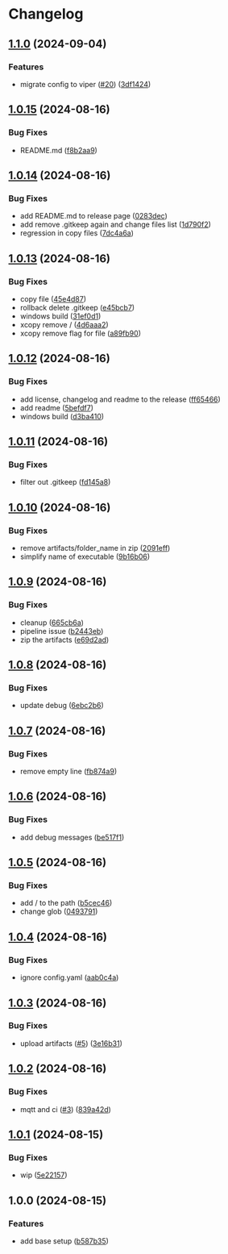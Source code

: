 # Changelog

## [1.1.0](https://github.com/BernhardRode/udp-mqtt-bridge/compare/v1.0.15...v1.1.0) (2024-09-04)


### Features

* migrate config to viper ([#20](https://github.com/BernhardRode/udp-mqtt-bridge/issues/20)) ([3df1424](https://github.com/BernhardRode/udp-mqtt-bridge/commit/3df1424f765b833c0a53ed57329ce026a36652b8))

## [1.0.15](https://github.com/BernhardRode/udp-mqtt-bridge/compare/v1.0.14...v1.0.15) (2024-08-16)


### Bug Fixes

* README.md ([f8b2aa9](https://github.com/BernhardRode/udp-mqtt-bridge/commit/f8b2aa9d1009391c17c35105b645b65a834d9d54))

## [1.0.14](https://github.com/BernhardRode/udp-mqtt-bridge/compare/v1.0.13...v1.0.14) (2024-08-16)


### Bug Fixes

* add README.md to release page ([0283dec](https://github.com/BernhardRode/udp-mqtt-bridge/commit/0283dec2184bc58e8565860d86cf09dcd25d8353))
* add remove .gitkeep again and change files list ([1d790f2](https://github.com/BernhardRode/udp-mqtt-bridge/commit/1d790f260ef3eb17fe815a8ca6afa49e23249894))
* regression in copy files ([7dc4a6a](https://github.com/BernhardRode/udp-mqtt-bridge/commit/7dc4a6a50d6d0f1dbeebb2d6f2c706fb68217155))

## [1.0.13](https://github.com/BernhardRode/udp-mqtt-bridge/compare/v1.0.12...v1.0.13) (2024-08-16)


### Bug Fixes

* copy file ([45e4d87](https://github.com/BernhardRode/udp-mqtt-bridge/commit/45e4d870b45b7d47428e8da062ce7a6f33d4b0dc))
* rollback delete .gitkeep ([e45bcb7](https://github.com/BernhardRode/udp-mqtt-bridge/commit/e45bcb710bedc783811cd4abef604af075014cc5))
* windows build ([31ef0d1](https://github.com/BernhardRode/udp-mqtt-bridge/commit/31ef0d173b0731b682e86e5dd24011a3e9a3996d))
* xcopy remove / ([4d6aaa2](https://github.com/BernhardRode/udp-mqtt-bridge/commit/4d6aaa2238079c699e8e21a8cbae005d5f2f3df7))
* xcopy remove flag for file ([a89fb90](https://github.com/BernhardRode/udp-mqtt-bridge/commit/a89fb9019583f810266c8d5c369e8b26f87c32b9))

## [1.0.12](https://github.com/BernhardRode/udp-mqtt-bridge/compare/v1.0.11...v1.0.12) (2024-08-16)


### Bug Fixes

* add license, changelog and readme to the release ([ff65466](https://github.com/BernhardRode/udp-mqtt-bridge/commit/ff65466904d40029b8c0daed1779dff0266f4590))
* add readme ([5befdf7](https://github.com/BernhardRode/udp-mqtt-bridge/commit/5befdf77766e75ad85c240923d9a86123935d978))
* windows build ([d3ba410](https://github.com/BernhardRode/udp-mqtt-bridge/commit/d3ba410e654ce247c62893ebf769aae820cb2663))

## [1.0.11](https://github.com/BernhardRode/udp-mqtt-bridge/compare/v1.0.10...v1.0.11) (2024-08-16)


### Bug Fixes

* filter out .gitkeep ([fd145a8](https://github.com/BernhardRode/udp-mqtt-bridge/commit/fd145a8bf0e201e69093f1cbb1f8a57900333071))

## [1.0.10](https://github.com/BernhardRode/udp-mqtt-bridge/compare/v1.0.9...v1.0.10) (2024-08-16)


### Bug Fixes

* remove artifacts/folder_name in zip ([2091eff](https://github.com/BernhardRode/udp-mqtt-bridge/commit/2091eff4789285fe8b09d4d2c5476196bc07adb5))
* simplify name of executable ([9b16b06](https://github.com/BernhardRode/udp-mqtt-bridge/commit/9b16b0612a1b1eed51bbe71a3b3da422d3baa03f))

## [1.0.9](https://github.com/BernhardRode/udp-mqtt-bridge/compare/v1.0.8...v1.0.9) (2024-08-16)


### Bug Fixes

* cleanup ([665cb6a](https://github.com/BernhardRode/udp-mqtt-bridge/commit/665cb6a0900b378cbc8fb88c2e0cc49c2992f685))
* pipeline issue ([b2443eb](https://github.com/BernhardRode/udp-mqtt-bridge/commit/b2443eb330eb1fb7aa407c999c878bd950e23220))
* zip the artifacts ([e69d2ad](https://github.com/BernhardRode/udp-mqtt-bridge/commit/e69d2ad6794614996bdcb1ba162111eef578b454))

## [1.0.8](https://github.com/BernhardRode/udp-mqtt-bridge/compare/v1.0.7...v1.0.8) (2024-08-16)


### Bug Fixes

* update debug ([6ebc2b6](https://github.com/BernhardRode/udp-mqtt-bridge/commit/6ebc2b6af5b8b40b7b5dc856bec3dff5a5498ab2))

## [1.0.7](https://github.com/BernhardRode/udp-mqtt-bridge/compare/v1.0.6...v1.0.7) (2024-08-16)


### Bug Fixes

* remove empty line ([fb874a9](https://github.com/BernhardRode/udp-mqtt-bridge/commit/fb874a974077569457a16150d670df458b76f199))

## [1.0.6](https://github.com/BernhardRode/udp_mqtt_bridge/compare/v1.0.5...v1.0.6) (2024-08-16)


### Bug Fixes

* add debug messages ([be517f1](https://github.com/BernhardRode/udp_mqtt_bridge/commit/be517f186bcf75de5c24cbd733e7826f768f1181))

## [1.0.5](https://github.com/BernhardRode/udp_mqtt_bridge/compare/v1.0.4...v1.0.5) (2024-08-16)


### Bug Fixes

* add / to the path ([b5cec46](https://github.com/BernhardRode/udp_mqtt_bridge/commit/b5cec466e291a8ca8dae324898d16d1c5c3853c2))
* change glob ([0493791](https://github.com/BernhardRode/udp_mqtt_bridge/commit/049379140f521701c650c6451bd5c428ff4a9b7a))

## [1.0.4](https://github.com/BernhardRode/udp_mqtt_bridge/compare/v1.0.3...v1.0.4) (2024-08-16)


### Bug Fixes

* ignore config.yaml ([aab0c4a](https://github.com/BernhardRode/udp_mqtt_bridge/commit/aab0c4a4b63831cc4f3fe1c948cca45fee3ee2d3))

## [1.0.3](https://github.com/BernhardRode/udp_mqtt_bridge/compare/v1.0.2...v1.0.3) (2024-08-16)


### Bug Fixes

* upload artifacts ([#5](https://github.com/BernhardRode/udp_mqtt_bridge/issues/5)) ([3e16b31](https://github.com/BernhardRode/udp_mqtt_bridge/commit/3e16b3180ed070243340368aafd296cb6291a639))

## [1.0.2](https://github.com/BernhardRode/udp_mqtt_bridge/compare/v1.0.1...v1.0.2) (2024-08-16)


### Bug Fixes

* mqtt and ci ([#3](https://github.com/BernhardRode/udp_mqtt_bridge/issues/3)) ([839a42d](https://github.com/BernhardRode/udp_mqtt_bridge/commit/839a42d3e7f27cbfcb544066a080a74e4ca83e4e))

## [1.0.1](https://github.com/BernhardRode/udp_mqtt_bridge/compare/v1.0.0...v1.0.1) (2024-08-15)


### Bug Fixes

* wip ([5e22157](https://github.com/BernhardRode/udp_mqtt_bridge/commit/5e221578f954a8e46f66314eb9d92e2a9db6c6c6))

## 1.0.0 (2024-08-15)


### Features

* add base setup ([b587b35](https://github.com/BernhardRode/udp_mqtt_bridge/commit/b587b35b9cb9ead97a7df8e25b93769856876394))
